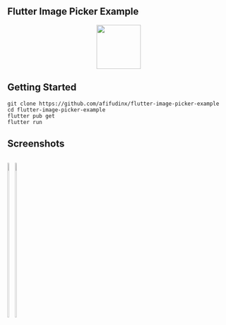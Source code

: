## Flutter Image Picker Example

<p align="center">
  <img src="https://avatars.githubusercontent.com/u/94339143?v=4" width=100/>
</p>

## Getting Started

```
git clone https://github.com/afifudinx/flutter-image-picker-example
cd flutter-image-picker-example
flutter pub get
flutter run
```

## Screenshots

<p style="float: left;">
  <img src="https://github.com/afifudinx/Flutter-Example/Old/flutter-image-picker-example/blob/main/screenshots/1.png" width="30%"/>
  <img src="https://github.com/afifudinx/Flutter-Example/Old/flutter-image-picker-example/blob/main/screenshots/2.png" width="30%"/>
</p>
